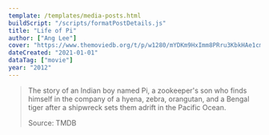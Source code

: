 ```yaml
---
template: /templates/media-posts.html
buildScript: "/scripts/formatPostDetails.js"
title: "Life of Pi"
author: ["Ang Lee"]
cover: "https://www.themoviedb.org/t/p/w1280/mYDKm9HxImm8PRru3KbkHAe1cmk.jpg"
dateCreated: "2021-01-01"
dataTag: ["movie"]
year: "2012"
---
```


> The story of an Indian boy named Pi, a zookeeper's son who finds himself in the company of a hyena, zebra, orangutan, and a Bengal tiger after a shipwreck sets them adrift in the Pacific Ocean.
>
> Source: TMDB
